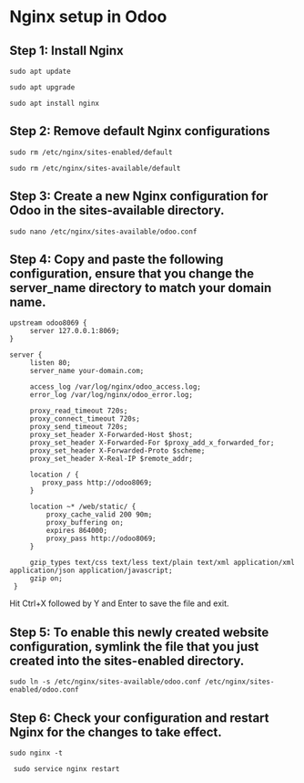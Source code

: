 # Nginx setup in Odoo
## Step 1: Install Nginx

```
sudo apt update
```
```
sudo apt upgrade
```
```
sudo apt install nginx
```

## Step 2: Remove default Nginx configurations
```
sudo rm /etc/nginx/sites-enabled/default
```
```
sudo rm /etc/nginx/sites-available/default
```
## Step 3: Create a new Nginx configuration for Odoo in the sites-available directory.
```
sudo nano /etc/nginx/sites-available/odoo.conf
```
## Step 4: Copy and paste the following configuration, ensure that you change the server_name directory to match your domain name.

```
upstream odoo8069 {
     server 127.0.0.1:8069;
}

server {
     listen 80;
     server_name your-domain.com;

     access_log /var/log/nginx/odoo_access.log;
     error_log /var/log/nginx/odoo_error.log;

     proxy_read_timeout 720s;
     proxy_connect_timeout 720s;
     proxy_send_timeout 720s;
     proxy_set_header X-Forwarded-Host $host;
     proxy_set_header X-Forwarded-For $proxy_add_x_forwarded_for;
     proxy_set_header X-Forwarded-Proto $scheme;
     proxy_set_header X-Real-IP $remote_addr;

     location / {
        proxy_pass http://odoo8069;
     }

     location ~* /web/static/ {
         proxy_cache_valid 200 90m;
         proxy_buffering on;
         expires 864000;
         proxy_pass http://odoo8069;
     }

     gzip_types text/css text/less text/plain text/xml application/xml application/json application/javascript;
     gzip on;
 }
 ```

 Hit Ctrl+X followed by Y and Enter to save the file and exit.

## Step 5: To enable this newly created website configuration, symlink the file that you just created into the sites-enabled directory.

 ```
 sudo ln -s /etc/nginx/sites-available/odoo.conf /etc/nginx/sites-enabled/odoo.conf
 ```

## Step 6: Check your configuration and restart Nginx for the changes to take effect.

 ```
 sudo nginx -t
```
```
 sudo service nginx restart
 ```
